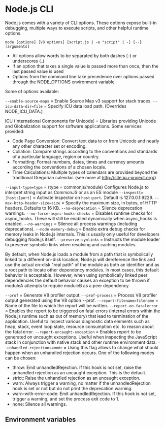 # Node.js CLI

Node.js comes with a variety of CLI options. These options expose built-in debugging, multiple ways to execute scripts, and other helpful runtime options.

`node [options] [V8 options] [script.js | -e "script" | -] [--] [arguments]`

- All options allow words to be separated by both dashes (-) or underscores (\_)
- If an option that takes a single value is passed more than once, then the last passed value is used
- Options from the command line take precedence over options passed through the NODE_OPTIONS environment variable

Some of options available:

`--enable-source-maps` = Enable Source Map v3 support for stack traces.
`--icu-data-dir=file` = Specify ICU data load path. (Overrides NODE_ICU_DATA.)

ICU (International Components for Unicode) = Libraries providing Unicode and Globalization support for software applications. Some services provided:

- Code Page Conversion: Convert text data to or from Unicode and nearly any other character set or encoding.
- Collation: Compare strings according to the conventions and standards of a particular language, region or country.
- Formatting: Format numbers, dates, times and currency amounts according the conventions of a chosen locale.
- Time Calculations: Multiple types of calendars are provided beyond the traditional Gregorian calendar.
  (see more at http://site.icu-project.org/)

`--input-type=type` = (type = commonjs/module) Configures Node.js to interpret string input as CommonJS or as an ES module
`--inspect[=[host:]port]` = Activate inspector on `host:port`. Default is 127.0.0.1:9229.
`--max-http-header-size=size` = Specify the maximum size, in bytes, of HTTP headers. Defaults to 16 KB.
`--no-deprecation` = Silence deprecation warnings.
`--no-force-async-hooks-checks` = Disables runtime checks for async_hooks. These will still be enabled dynamically when async_hooks is enabled.
`--no-warnings` = Silence all process warnings (including deprecations).
`--node-memory-debug` = Enable extra debug checks for memory leaks in Node.js internals. This is usually only useful for developers debugging Node.js itself.
`--preserve-symlinks` = Instructs the module loader to preserve symbolic links when resolving and caching modules.

By default, when Node.js loads a module from a path that is symbolically linked to a different on-disk location, Node.js will dereference the link and use the actual on-disk "real path" of the module as both an identifier and as a root path to locate other dependency modules. In most cases, this default behavior is acceptable. However, when using symbolically linked peer dependencies the default behavior causes an exception to be thrown if moduleA attempts to require moduleB as a peer dependency.

`--prof` = Generate V8 profiler output.
`--prof-process` = Process V8 profiler output generated using the V8 option --prof.
`--report-filename=filename` = Name of the file to which the report will be written.
`--report-on-fatalerror` = Enables the report to be triggered on fatal errors (internal errors within the Node.js runtime such as out of memory) that lead to termination of the application. Useful to inspect various diagnostic data elements such as heap, stack, event loop state, resource consumption etc. to reason about the fatal error.
`--report-uncaught-exception` = Enables report to be generated on uncaught exceptions. Useful when inspecting the JavaScript stack in conjunction with native stack and other runtime environment data.
`--unhandled-rejections=mode` = Using this flag allows to change what should happen when an unhandled rejection occurs. One of the following modes can be chosen:

- throw: Emit unhandledRejection. If this hook is not set, raise the unhandled rejection as an uncaught exception. This is the default.
- strict: Raise the unhandled rejection as an uncaught exception.
- warn: Always trigger a warning, no matter if the unhandledRejection hook is set or not but do not print the deprecation warning.
- warn-with-error-code: Emit unhandledRejection. If this hook is not set, trigger a warning, and set the process exit code to 1.
- none: Silence all warnings.

## Environment variables

